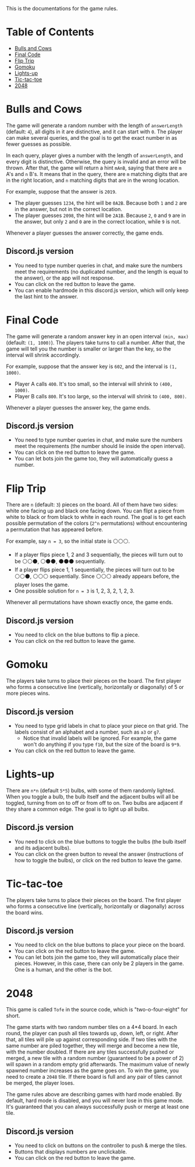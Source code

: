 This is the documentations for the game rules.


# Table of Contents
- [Bulls and Cows](#Bulls-and-Cows)
- [Final Code](#Final-Code)
- [Flip Trip](#Flip-Trip)
- [Gomoku](#Gomoku)
- [Lights-up](#Lights-up)
- [Tic-tac-toe](#Tic-tac-toe)
- [2048](#2048)


# Bulls and Cows
The game will generate a random number with the length of `answerLength` (default: `4`), all digits in it are distinctive, and it can start with `0`. The player can make several queries, and the goal is to get the exact number in as fewer guesses as possible.

In each query, player gives a number with the length of `answerLength`, and every digit is distinctive. Otherwise, the query is invalid and an error will be thrown. After that, the game will return a hint `mAnB`, saying that there are `m` A's and `n` B's. It means that in the query, there are `m` matching digits that are in the right location, and `n` matching digits that are in the wrong location.

For example, suppose that the answer is `2019`.
- The player guesses `1234`, the hint will be `0A2B`. Because both `1` and `2` are in the answer, but not in the correct location.
- The player guesses `2098`, the hint will be `2A1B`. Because `2`, `0` and `9` are in the answer, but only `2` and `0` are in the correct location, while `9` is not.

Whenever a player guesses the answer correctly, the game ends.

## Discord.js version
- You need to type number queries in chat, and make sure the numbers meet the requirements (no duplicated number, and the length is equal to the answer), or the app will not response.
- You can click on the red button to leave the game.
- You can enable hardmode in this discord.js version, which will only keep the last hint to the answer.


# Final Code
The game will generate a random answer key in an open interval `(min, max)` (default: `(1, 1000)`). The players take turns to call a number. After that, the game will tell you the number is smaller or larger than the key, so the interval will shrink accordingly.

For example, suppose that the answer key is `602`, and the interval is `(1, 1000)`.
- Player A calls `400`. It's too small, so the interval will shrink to `(400, 1000)`.
- Player B calls `800`. It's too large, so the interval will shrink to `(400, 800)`.

Whenever a player guesses the answer key, the game ends.

## Discord.js version
- You need to type number queries in chat, and make sure the numbers meet the requirements (the number should lie inside the open interval).
- You can click on the red button to leave the game.
- You can let bots join the game too, they will automatically guess a number.


# Flip Trip
There are `n` (default: `3`) pieces on the board. All of them have two sides: white one facing up and black one facing down. You can flipt a piece from white to black or from black to white in each round. The goal is to get each possible permutation of the colors (`2^n` permutations) without encountering a permutation that has appeared before.

For example, say `n = 3`, so the initial state is ⚪⚪⚪.
- If a player flips piece 1, 2 and 3 sequentially, the pieces will turn out to be ⚪⚪⚫, ⚪⚫⚫, ⚫⚫⚫ sequentially.
- If a player flips piece 1, 1 sequentially, the pieces will turn out to be ⚪⚪⚫, ⚪⚪⚪ sequentially. Since ⚪⚪⚪ already appears before, the player loses the game.
- One possible solution for `n = 3` is 1, 2, 3, 2, 1, 2, 3.

Whenever all permutations have shown exactly once, the game ends.

## Discord.js version
- You need to click on the blue buttons to flip a piece.
- You can click on the red button to leave the game.


# Gomoku
The players take turns to place their pieces on the board. The first player who forms a consecutive line (vertically, horizontally or diagonally) of 5 or more pieces wins.

## Discord.js version
- You need to type grid labels in chat to place your piece on that grid. The labels consist of an alphabet and a number, such as `a3` or `g7`.
  - Notice that invalid labels will be ignored. For example, the game won't do anything if you type `f10`, but the size of the board is `9*9`.
- You can click on the red button to leave the game.


# Lights-up
There are `n*n` (default `5*5`) bulbs, with some of them randomly lighted. When you toggle a bulb, the bulb itself and the adjacent bulbs will all be toggled, turning from on to off or from off to on. Two bulbs are adjacent if they share a common edge. The goal is to light up all bulbs.

## Discord.js version
- You need to click on the blue buttons to toggle the bulbs (the bulb itself and its adjacent bulbs).
- You can click on the green button to reveal the answer (instructions of how to toggle the bulbs), or click on the red button to leave the game.


# Tic-tac-toe
The players take turns to place their pieces on the board. The first player who forms a consecutive line (vertically, horizontally or diagonally) across the board wins.

## Discord.js version
- You need to click on the blue buttons to place your piece on the board.
- You can click on the red button to leave the game.
- You can let bots join the game too, they will automatically place their pieces. However, in this case, there can only be 2 players in the game. One is a human, and the other is the bot.

# 2048
This game is called `Tofe` in the source code, which is "two-o-four-eight" for short.

The game starts with two random number tiles on a 4*4 board. In each round, the player can push all tiles towards up, down, left, or right. After that, all tiles will pile up against corresponding side. If two tiles with the same number are piled together, they will merge and become a new tile, with the number doubled. If there are any tiles successfully pushed or merged, a new tile with a random number (guaranteed to be a power of 2) will spawn in a random empty grid afterwards. The maximum value of newly spawned number increases as the game goes on. To win the game, you need to create a `2048` tile. If there board is full and any pair of tiles cannot be merged, the player loses.

The game rules above are describing games with hard mode enabled. By default, hard mode is disabled, and you will never lose in this game mode. It's guaranteed that you can always successfully push or merge at least one tile.

## Discord.js version
- You need to click on buttons on the controller to push & merge the tiles.
- Buttons that displays numbers are unclickable.
- You can click on the red button to leave the game.